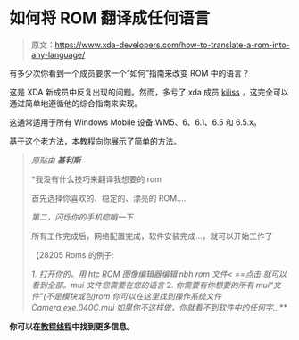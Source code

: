 # 如何将 ROM 翻译成任何语言

> 原文：<https://www.xda-developers.com/how-to-translate-a-rom-into-any-language/>

有多少次你看到一个成员要求一个“如何”指南来改变 ROM 中的语言？

这是 XDA 新成员中反复出现的问题。然而，多亏了 xda 成员 [kiliss](http://forum.xda-developers.com/member.php?u=333908) ，这完全可以通过简单地遵循他的综合指南来实现。

这通常适用于所有 Windows Mobile 设备:WM5、6、6.1、6.5 和 6.5.x。

基于[这个](http://forum.xda-developers.com/showthread.php?t=311078)老方法，本教程向你展示了简单的方法。

> *原贴由* ***基利斯***
> 
>  *我没有什么技巧来翻译我想要的 rom
> 
> 首先选择你喜欢的、稳定的、漂亮的 ROM....
> 
> *第二，闪烁你的手机唿哨一下*
> 
> 所有工作完成后，网络配置完成，软件安装完成...，就可以开始工作了
> 
> 【28205 Roms 的例子:
> 
>  *1.  *打开你的*。用 htc ROM 图像编辑器编辑 nbh rom 文件< ==点击* *就可以看到全部。mui 文件您需要在您的语言*
> 2.  *你需要有你想要的所有 mui“文件”(不是模块或包)rom* *你可以在这里找到操作系统文件 Camera.exe.040C.mui* *如果你不这样做，你就看不到软件中的任何字...***

 **你可以在[教程线程](http://forum.xda-developers.com/showthread.php?t=624929)中找到更多信息。**